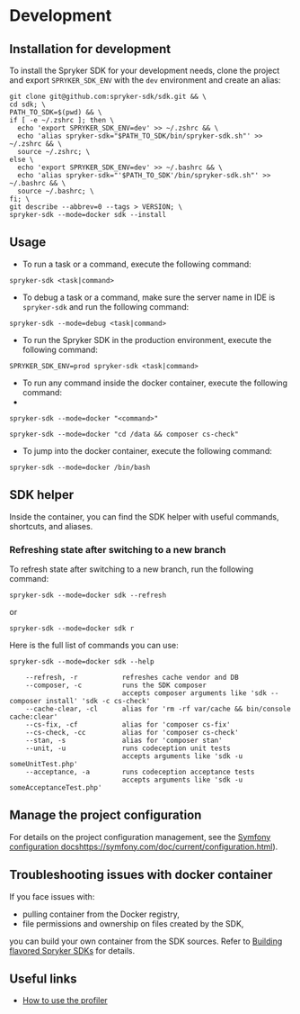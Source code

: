# Development

## Installation for development

To install the Spryker SDK for your development needs, clone the project and export `SPRYKER_SDK_ENV` with the `dev` environment and create an alias:

```shell
git clone git@github.com:spryker-sdk/sdk.git && \
cd sdk; \
PATH_TO_SDK=$(pwd) && \
if [ -e ~/.zshrc ]; then \
  echo 'export SPRYKER_SDK_ENV=dev' >> ~/.zshrc && \
  echo 'alias spryker-sdk="$PATH_TO_SDK/bin/spryker-sdk.sh"' >> ~/.zshrc && \
  source ~/.zshrc; \
else \
  echo 'export SPRYKER_SDK_ENV=dev' >> ~/.bashrc && \
  echo 'alias spryker-sdk="'$PATH_TO_SDK'/bin/spryker-sdk.sh"' >> ~/.bashrc && \
  source ~/.bashrc; \
fi; \
git describe --abbrev=0 --tags > VERSION; \
spryker-sdk --mode=docker sdk --install
```

## Usage

- To run a task or a command, execute the following command:
  
```shell
spryker-sdk <task|command>
```

- To debug a task or a command, make sure the server name in IDE is `spryker-sdk` and run the following command:

```shell
spryker-sdk --mode=debug <task|command>
```

- To run the Spryker SDK in the production environment, execute the following command:
  
```shell
SPRYKER_SDK_ENV=prod spryker-sdk <task|command>
```

- To run any command inside the docker container, execute the following command:
- 
```shell
spryker-sdk --mode=docker "<command>"

spryker-sdk --mode=docker "cd /data && composer cs-check"
```

- To jump into the docker container, execute the following command:
  
```shell
spryker-sdk --mode=docker /bin/bash
```

## SDK helper

Inside the container, you can find the SDK helper with useful commands, shortcuts, and aliases.

### Refreshing state after switching to a new branch

To refresh state after switching to a new branch, run the following command:

```shell
spryker-sdk --mode=docker sdk --refresh
```
or

```shell
spryker-sdk --mode=docker sdk r
```

Here is the full list of commands you can use:

```shell
spryker-sdk --mode=docker sdk --help

    --refresh, -r           refreshes cache vendor and DB
    --composer, -c          runs the SDK composer
                            accepts composer arguments like 'sdk --composer install' 'sdk -c cs-check'
    --cache-clear, -cl      alias for 'rm -rf var/cache && bin/console cache:clear'
    --cs-fix, -cf           alias for 'composer cs-fix'
    --cs-check, -cc         alias for 'composer cs-check'
    --stan, -s              alias for 'composer stan'
    --unit, -u              runs codeception unit tests
                            accepts arguments like 'sdk -u someUnitTest.php'
    --acceptance, -a        runs codeception acceptance tests
                            accepts arguments like 'sdk -u someAcceptanceTest.php'
```

## Manage the project configuration
For details on the project configuration management, see the [Symfony configuration docs]()https://symfony.com/doc/current/configuration.html).

## Troubleshooting issues with docker container
If you face issues with:
- pulling container from the Docker registry,
- file permissions and ownership on files created by the SDK,

you can build your own container from the SDK sources. Refer to [Building flavored Spryker SDKs](/docs/sdk/dev/building-flavored-spryker-sdks.html) for details.

## Useful links
- [How to use the profiler](profiler.md)
